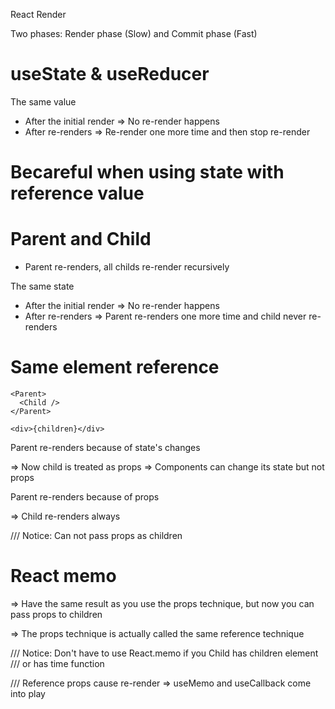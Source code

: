 React Render

Two phases: Render phase (Slow) and Commit phase (Fast)

# useState & useReducer

The same value

- After the initial render => No re-render happens
- After re-renders => Re-render one more time and then stop re-render

# Becareful when using state with reference value

# Parent and Child

- Parent re-renders, all childs re-render recursively

The same state

- After the initial render => No re-render happens
- After re-renders => Parent re-renders one more time and child never re-renders

# Same element reference

    <Parent>
      <Child />
    </Parent>

    <div>{children}</div>

Parent re-renders because of state's changes

=> Now child is treated as props
=> Components can change its state but not props

Parent re-renders because of props

=> Child re-renders always

/// Notice: Can not pass props as children

# React memo

=> Have the same result as you use the props technique, but now you can pass props to children

=> The props technique is actually called the same reference technique

/// Notice: Don't have to use React.memo if you Child has children element
/// or has time function

/// Reference props cause re-render => useMemo and useCallback come into play
